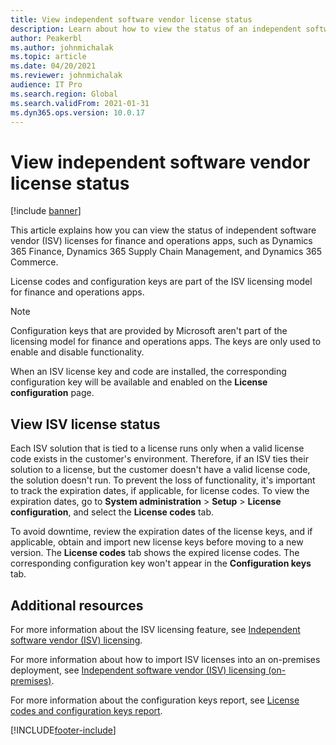 ```yaml
---
title: View independent software vendor license status
description: Learn about how to view the status of an independent software vendor in finance and operations apps, including additional resources.
author: Peakerbl
ms.author: johnmichalak
ms.topic: article
ms.date: 04/20/2021
ms.reviewer: johnmichalak
audience: IT Pro
ms.search.region: Global
ms.search.validFrom: 2021-01-31
ms.dyn365.ops.version: 10.0.17
---
```


# View independent software vendor license status

[!include [banner](../includes/banner.md)]


This article explains how you can view the status of independent software vendor (ISV) licenses for finance and operations apps, such as Dynamics 365 Finance, Dynamics 365 Supply Chain Management, and Dynamics 365 Commerce.

License codes and configuration keys are part of the ISV licensing model for finance and operations apps.

> [!NOTE]
> Configuration keys that are provided by Microsoft aren't part of the licensing model for finance and operations apps. The keys are only used to enable and disable functionality.

When an ISV license key and code are installed, the corresponding configuration key will be available and enabled on the **License configuration** page.

## View ISV license status
Each ISV solution that is tied to a license runs only when a valid license code exists in the customer's environment. Therefore, if an ISV ties their solution to a license, but the customer doesn't have a valid license code, the solution doesn't run. To prevent the loss of functionality, it's important to track the expiration dates, if applicable, for license codes. To view the expiration dates, go to **System administration** > **Setup** > **License configuration**, and select the **License codes** tab.

To avoid downtime, review the expiration dates of the license keys, and if applicable, obtain and import new license keys before moving to a new version.
The **License codes** tab shows the expired license codes. The corresponding configuration key won't appear in the **Configuration keys** tab.


## Additional resources
For more information about the ISV licensing feature, see [Independent software vendor (ISV) licensing](../dev-tools/isv-licensing.md).

For more information about how to import ISV licenses into an on-premises deployment, see [Independent software vendor (ISV) licensing (on-premises)](../dev-tools/isv-licensing-on-prem.md).

For more information about the configuration keys report, see [License codes and configuration keys report](license-codes-configuration-keys-report.md).


[!INCLUDE[footer-include](../../../includes/footer-banner.md)]

